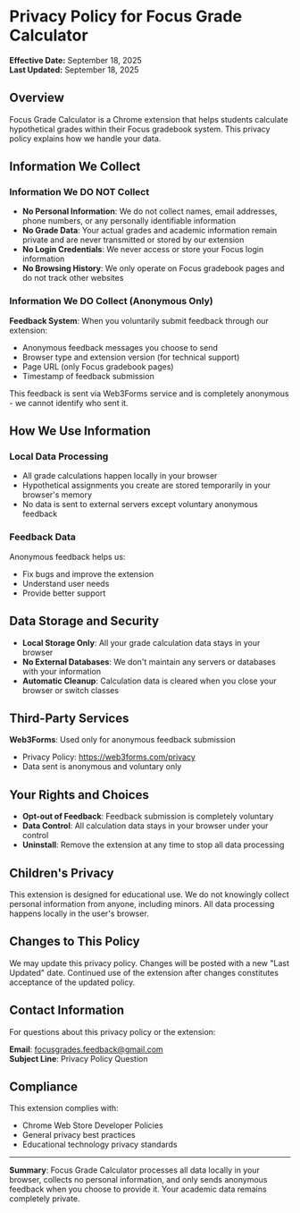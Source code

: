 # Privacy Policy for Focus Grade Calculator

**Effective Date:** September 18, 2025  
**Last Updated:** September 18, 2025

## Overview

Focus Grade Calculator is a Chrome extension that helps students calculate hypothetical grades within their Focus gradebook system. This privacy policy explains how we handle your data.

## Information We Collect

### Information We DO NOT Collect
- **No Personal Information**: We do not collect names, email addresses, phone numbers, or any personally identifiable information
- **No Grade Data**: Your actual grades and academic information remain private and are never transmitted or stored by our extension
- **No Login Credentials**: We never access or store your Focus login information
- **No Browsing History**: We only operate on Focus gradebook pages and do not track other websites

### Information We DO Collect (Anonymous Only)
**Feedback System**: When you voluntarily submit feedback through our extension:
- Anonymous feedback messages you choose to send
- Browser type and extension version (for technical support)
- Page URL (only Focus gradebook pages)
- Timestamp of feedback submission

This feedback is sent via Web3Forms service and is completely anonymous - we cannot identify who sent it.

## How We Use Information

### Local Data Processing
- All grade calculations happen locally in your browser
- Hypothetical assignments you create are stored temporarily in your browser's memory
- No data is sent to external servers except voluntary anonymous feedback

### Feedback Data
Anonymous feedback helps us:
- Fix bugs and improve the extension
- Understand user needs
- Provide better support

## Data Storage and Security

- **Local Storage Only**: All your grade calculation data stays in your browser
- **No External Databases**: We don't maintain any servers or databases with your information
- **Automatic Cleanup**: Calculation data is cleared when you close your browser or switch classes

## Third-Party Services

**Web3Forms**: Used only for anonymous feedback submission
- Privacy Policy: https://web3forms.com/privacy
- Data sent is anonymous and voluntary only

## Your Rights and Choices

- **Opt-out of Feedback**: Feedback submission is completely voluntary
- **Data Control**: All calculation data stays in your browser under your control
- **Uninstall**: Remove the extension at any time to stop all data processing

## Children's Privacy

This extension is designed for educational use. We do not knowingly collect personal information from anyone, including minors. All data processing happens locally in the user's browser.

## Changes to This Policy

We may update this privacy policy. Changes will be posted with a new "Last Updated" date. Continued use of the extension after changes constitutes acceptance of the updated policy.

## Contact Information

For questions about this privacy policy or the extension:

**Email**: focusgrades.feedback@gmail.com  
**Subject Line**: Privacy Policy Question

## Compliance

This extension complies with:
- Chrome Web Store Developer Policies
- General privacy best practices
- Educational technology privacy standards

---

**Summary**: Focus Grade Calculator processes all data locally in your browser, collects no personal information, and only sends anonymous feedback when you choose to provide it. Your academic data remains completely private.
